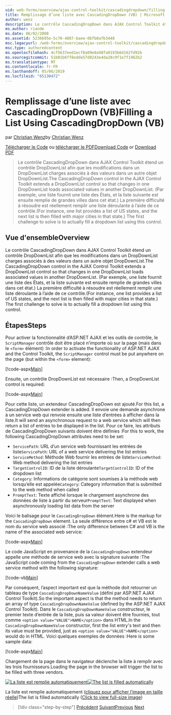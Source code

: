 ```yaml
---
uid: web-forms/overview/ajax-control-toolkit/cascadingdropdown/filling-a-list-using-cascadingdropdown-vb
title: Remplissage d’une liste avec CascadingDropDown (VB) | Microsoft Docs
author: wenz
description: Le contrôle CascadingDropDown dans AJAX Control Toolkit étend un contrôle DropDownList afin que les modifications dans un DropDownList charges associés à des valeurs dans anoth...
ms.author: riande
ms.date: 06/02/2008
ms.assetid: 5236695e-5c70-4887-baee-0bfb0afb3448
msc.legacyurl: /web-forms/overview/ajax-control-toolkit/cascadingdropdown/filling-a-list-using-cascadingdropdown-vb
msc.type: authoredcontent
ms.openlocfilehash: 4cf5637eed1ecf8a09e8a98fa0193b6d162fd92b
ms.sourcegitcommit: 51b01b6ff8edde57d8243e4da28c9f1e7f1962b2
ms.translationtype: MT
ms.contentlocale: fr-FR
ms.lasthandoff: 05/06/2019
ms.locfileid: "65130472"
---
```

# <a name="filling-a-list-using-cascadingdropdown-vb"></a><span data-ttu-id="21b77-103">Remplissage d’une liste avec CascadingDropDown (VB)</span><span class="sxs-lookup"><span data-stu-id="21b77-103">Filling a List Using CascadingDropDown (VB)</span></span>

<span data-ttu-id="21b77-104">par [Christian Wenz](https://github.com/wenz)</span><span class="sxs-lookup"><span data-stu-id="21b77-104">by [Christian Wenz](https://github.com/wenz)</span></span>

<span data-ttu-id="21b77-105">[Télécharger le Code](http://download.microsoft.com/download/9/0/7/907760b1-2c60-4f81-aeb6-ca416a573b0d/cascadingdropdown0.vb.zip) ou [télécharger le PDF](http://download.microsoft.com/download/2/d/c/2dc10e34-6983-41d4-9c08-f78f5387d32b/cascadingdropdown0VB.pdf)</span><span class="sxs-lookup"><span data-stu-id="21b77-105">[Download Code](http://download.microsoft.com/download/9/0/7/907760b1-2c60-4f81-aeb6-ca416a573b0d/cascadingdropdown0.vb.zip) or [Download PDF](http://download.microsoft.com/download/2/d/c/2dc10e34-6983-41d4-9c08-f78f5387d32b/cascadingdropdown0VB.pdf)</span></span>

> <span data-ttu-id="21b77-106">Le contrôle CascadingDropDown dans AJAX Control Toolkit étend un contrôle DropDownList afin que les modifications dans un DropDownList charges associés à des valeurs dans un autre objet DropDownList.</span><span class="sxs-lookup"><span data-stu-id="21b77-106">The CascadingDropDown control in the AJAX Control Toolkit extends a DropDownList control so that changes in one DropDownList loads associated values in another DropDownList.</span></span> <span data-ttu-id="21b77-107">(Par exemple, une liste fournit une liste des États, et la liste suivante est ensuite remplie de grandes villes dans cet état.) La première difficulté à résoudre est réellement remplir une liste déroulante à l’aide de ce contrôle.</span><span class="sxs-lookup"><span data-stu-id="21b77-107">(For instance, one list provides a list of US states, and the next list is then filled with major cities in that state.) The first challenge to solve is to actually fill a dropdown list using this control.</span></span>

## <a name="overview"></a><span data-ttu-id="21b77-108">Vue d'ensemble</span><span class="sxs-lookup"><span data-stu-id="21b77-108">Overview</span></span>

<span data-ttu-id="21b77-109">Le contrôle CascadingDropDown dans AJAX Control Toolkit étend un contrôle DropDownList afin que les modifications dans un DropDownList charges associés à des valeurs dans un autre objet DropDownList.</span><span class="sxs-lookup"><span data-stu-id="21b77-109">The CascadingDropDown control in the AJAX Control Toolkit extends a DropDownList control so that changes in one DropDownList loads associated values in another DropDownList.</span></span> <span data-ttu-id="21b77-110">(Par exemple, une liste fournit une liste des États, et la liste suivante est ensuite remplie de grandes villes dans cet état.) La première difficulté à résoudre est réellement remplir une liste déroulante à l’aide de ce contrôle.</span><span class="sxs-lookup"><span data-stu-id="21b77-110">(For instance, one list provides a list of US states, and the next list is then filled with major cities in that state.) The first challenge to solve is to actually fill a dropdown list using this control.</span></span>

## <a name="steps"></a><span data-ttu-id="21b77-111">Étapes</span><span class="sxs-lookup"><span data-stu-id="21b77-111">Steps</span></span>

<span data-ttu-id="21b77-112">Pour activer la fonctionnalité d’ASP.NET AJAX et les outils de contrôle, le `ScriptManager` contrôle doit être placé n’importe où sur la page (mais dans le `<form>` élément) :</span><span class="sxs-lookup"><span data-stu-id="21b77-112">In order to activate the functionality of ASP.NET AJAX and the Control Toolkit, the `ScriptManager` control must be put anywhere on the page (but within the `<form>` element):</span></span>

[!code-aspx[Main](filling-a-list-using-cascadingdropdown-vb/samples/sample1.aspx)]

<span data-ttu-id="21b77-113">Ensuite, un contrôle DropDownList est nécessaire :</span><span class="sxs-lookup"><span data-stu-id="21b77-113">Then, a DropDownList control is required:</span></span>

[!code-aspx[Main](filling-a-list-using-cascadingdropdown-vb/samples/sample2.aspx)]

<span data-ttu-id="21b77-114">Pour cette liste, un extendeur CascadingDropDown est ajouté.</span><span class="sxs-lookup"><span data-stu-id="21b77-114">For this list, a CascadingDropDown extender is added.</span></span> <span data-ttu-id="21b77-115">Il envoie une demande asynchrone à un service web qui renvoie ensuite une liste d’entrées à afficher dans la liste.</span><span class="sxs-lookup"><span data-stu-id="21b77-115">It will send an asynchronous request to a web service which will then return a list of entries to be displayed in the list.</span></span> <span data-ttu-id="21b77-116">Pour ce faire, les attributs de CascadingDropDown suivants doivent être définies :</span><span class="sxs-lookup"><span data-stu-id="21b77-116">For this to work, the following CascadingDropDown attributes need to be set:</span></span>

- <span data-ttu-id="21b77-117">`ServicePath`: URL d’un service web fournissant les entrées de liste</span><span class="sxs-lookup"><span data-stu-id="21b77-117">`ServicePath`: URL of a web service delivering the list entries</span></span>
- <span data-ttu-id="21b77-118">`ServiceMethod`: Méthode Web fournir les entrées de liste</span><span class="sxs-lookup"><span data-stu-id="21b77-118">`ServiceMethod`: Web method delivering the list entries</span></span>
- <span data-ttu-id="21b77-119">`TargetControlID`: ID de la liste déroulante</span><span class="sxs-lookup"><span data-stu-id="21b77-119">`TargetControlID`: ID of the dropdown list</span></span>
- <span data-ttu-id="21b77-120">`Category`: Informations de catégorie sont soumises à la méthode web lorsqu’elle est appelée</span><span class="sxs-lookup"><span data-stu-id="21b77-120">`Category`: Category information that is submitted to the web method when called</span></span>
- <span data-ttu-id="21b77-121">`PromptText`: Texte affiché lorsque le chargement asynchrone des données de liste à partir du serveur</span><span class="sxs-lookup"><span data-stu-id="21b77-121">`PromptText`: Text displayed when asynchronously loading list data from the server</span></span>

<span data-ttu-id="21b77-122">Voici le balisage pour le `CascadingDropDown` élément.</span><span class="sxs-lookup"><span data-stu-id="21b77-122">Here is the markup for the `CascadingDropDown` element.</span></span> <span data-ttu-id="21b77-123">La seule différence entre c# et VB est le nom du service web associé :</span><span class="sxs-lookup"><span data-stu-id="21b77-123">The only difference between C# and VB is the name of the associated web service:</span></span>

[!code-aspx[Main](filling-a-list-using-cascadingdropdown-vb/samples/sample3.aspx)]

<span data-ttu-id="21b77-124">Le code JavaScript en provenance de la `CascadingDropDown` extendeur appelle une méthode de service web avec la signature suivante :</span><span class="sxs-lookup"><span data-stu-id="21b77-124">The JavaScript code coming from the `CascadingDropDown` extender calls a web service method with the following signature:</span></span>

[!code-vb[Main](filling-a-list-using-cascadingdropdown-vb/samples/sample4.vb)]

<span data-ttu-id="21b77-125">Par conséquent, l’aspect important est que la méthode doit retourner un tableau de type `CascadingDropDownNameValue` (défini par ASP.NET AJAX Control Toolkit).</span><span class="sxs-lookup"><span data-stu-id="21b77-125">So the important aspect is that the method needs to return an array of type `CascadingDropDownNameValue` (defined by the ASP.NET AJAX Control Toolkit).</span></span> <span data-ttu-id="21b77-126">Dans le `CascadingDropDownNameValue` constructeur, le premier texte d’entrée de la liste, puis sa valeur doivent être fournies, tout comme `<option value="VALUE">NAME</option>` dans HTML.</span><span class="sxs-lookup"><span data-stu-id="21b77-126">In the `CascadingDropDownNameValue` constructor, first the list entry's text and then its value must be provided, just as `<option value="VALUE">NAME</option>` would do in HTML.</span></span> <span data-ttu-id="21b77-127">Voici quelques exemples de données :</span><span class="sxs-lookup"><span data-stu-id="21b77-127">Here is some sample data:</span></span>

[!code-aspx[Main](filling-a-list-using-cascadingdropdown-vb/samples/sample5.aspx)]

<span data-ttu-id="21b77-128">Chargement de la page dans le navigateur déclenche la liste à remplir avec les trois fournisseurs.</span><span class="sxs-lookup"><span data-stu-id="21b77-128">Loading the page in the browser will trigger the list to be filled with three vendors.</span></span>

<span data-ttu-id="21b77-129">[![La liste est remplie automatiquement](filling-a-list-using-cascadingdropdown-vb/_static/image2.png)](filling-a-list-using-cascadingdropdown-vb/_static/image1.png)</span><span class="sxs-lookup"><span data-stu-id="21b77-129">[![The list is filled automatically](filling-a-list-using-cascadingdropdown-vb/_static/image2.png)](filling-a-list-using-cascadingdropdown-vb/_static/image1.png)</span></span>

<span data-ttu-id="21b77-130">La liste est remplie automatiquement ([cliquez pour afficher l’image en taille réelle](filling-a-list-using-cascadingdropdown-vb/_static/image3.png))</span><span class="sxs-lookup"><span data-stu-id="21b77-130">The list is filled automatically ([Click to view full-size image](filling-a-list-using-cascadingdropdown-vb/_static/image3.png))</span></span>

> [!div class="step-by-step"]
> <span data-ttu-id="21b77-131">[Précédent](using-auto-postback-with-cascadingdropdown-cs.md)
> [Suivant](using-cascadingdropdown-with-a-database-vb.md)</span><span class="sxs-lookup"><span data-stu-id="21b77-131">[Previous](using-auto-postback-with-cascadingdropdown-cs.md)
[Next](using-cascadingdropdown-with-a-database-vb.md)</span></span>
